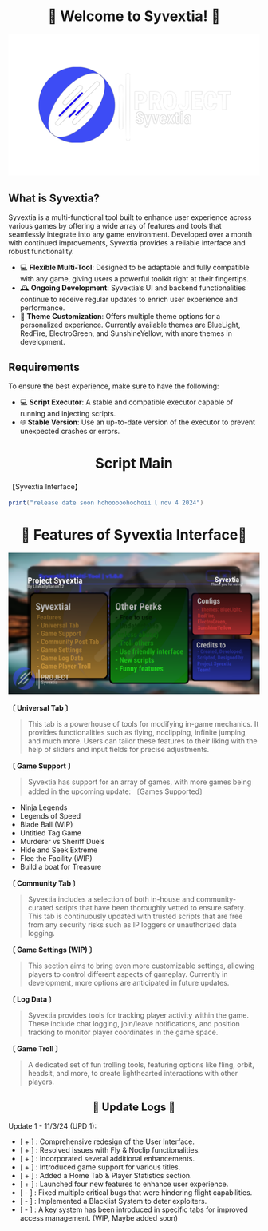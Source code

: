 <div align="center">

# 🌟 Welcome to Syvextia! 🌟

![Syvextia Logo](https://raw.githubusercontent.com/LiterallyBacon12/Syvextia/refs/heads/main/img/logo.png)

</div>

<div align="left">

## What is Syvextia?

Syvextia is a multi-functional tool built to enhance user experience across various games by offering a wide array of features and tools that seamlessly integrate into any game environment. Developed over a month with continued improvements, Syvextia provides a reliable interface and robust functionality.

- 💻 **Flexible Multi-Tool**: Designed to be adaptable and fully compatible with any game, giving users a powerful toolkit right at their fingertips.
- 🕰 **Ongoing Development**: Syvextia’s UI and backend functionalities continue to receive regular updates to enrich user experience and performance.
- 🎨 **Theme Customization**: Offers multiple theme options for a personalized experience. Currently available themes are BlueLight, RedFire, ElectroGreen, and SunshineYellow, with more themes in development.

## Requirements

To ensure the best experience, make sure to have the following:

- 💻 **Script Executor**: A stable and compatible executor capable of running and injecting scripts.
- 🌐 **Stable Version**: Use an up-to-date version of the executor to prevent unexpected crashes or errors.

</div>

<div align="center">
  
# Script Main

</div>
【Syvextia Interface】

```lua
print("release date soon hohooooohoohoii〔 nov 4 2024")
```

<div align="center">

# 🚀 Features of Syvextia Interface🚀

![Features Preview](https://raw.githubusercontent.com/LiterallyBacon12/Syvextia/refs/heads/main/img/FeaturesHAHA.png)

</div>

**〔 Universal Tab 〕**

> This tab is a powerhouse of tools for modifying in-game mechanics. It provides functionalities such as flying, noclipping, infinite jumping, and much more. Users can tailor these features to their liking with the help of sliders and input fields for precise adjustments.

**〔 Game Support 〕**
> Syvextia has support for an array of games, with more games being added in the upcoming update:
〔Games Supported〕
- Ninja Legends
- Legends of Speed
- Blade Ball (WIP)
- Untitled Tag Game
- Murderer vs Sheriff Duels
- Hide and Seek Extreme
- Flee the Facility (WIP)
- Build a boat for Treasure

**〔 Community Tab 〕**
> Syvextia includes a selection of both in-house and community-curated scripts that have been thoroughly vetted to ensure safety. This tab is continuously updated with trusted scripts that are free from any security risks such as IP loggers or unauthorized data logging.

**〔 Game Settings (WIP) 〕**
> This section aims to bring even more customizable settings, allowing players to control different aspects of gameplay. Currently in development, more options are anticipated in future updates.

**〔 Log Data 〕**
> Syvextia provides tools for tracking player activity within the game. These include chat logging, join/leave notifications, and position tracking to monitor player coordinates in the game space.

**〔 Game Troll 〕**
> A dedicated set of fun trolling tools, featuring options like fling, orbit, headsit, and more, to create lighthearted interactions with other players.

<div align="center">

## 📝 Update Logs 📝

</div>
Update 1 - 11/3/24 (UPD 1):

- [ + ] : Comprehensive redesign of the User Interface.
- [ + ] : Resolved issues with Fly & Noclip functionalities.
- [ + ] : Incorporated several additional enhancements.
- [ + ] : Introduced game support for various titles.
- [ + ] : Added a Home Tab & Player Statistics section.
- [ + ] : Launched four new features to enhance user experience.
- [ - ] : Fixed multiple critical bugs that were hindering flight capabilities.
- [ - ] : Implemented a Blacklist System to deter exploiters.
- [ - ] : A key system has been introduced in specific tabs for improved access management. (WIP, Maybe added soon)

